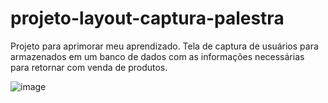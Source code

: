 # projeto-layout-captura-palestra
Projeto para aprimorar meu aprendizado. Tela de captura de usuários para armazenados em um banco de dados com as informações necessárias para retornar com venda de produtos.

![image](https://user-images.githubusercontent.com/68924739/196825625-fb03398e-70be-4d77-a3dd-754f8f7f88ec.png)
